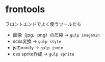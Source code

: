 # frontools
フロントエンドでよく使うツールたち

 * 画像（jpg、png）の圧縮 → `gulp imagemin`
 * scss変換 → `gulp style`
 * jsのminify → `gulp jsmin`
 * css sprite作成 → `gulp sprite`
